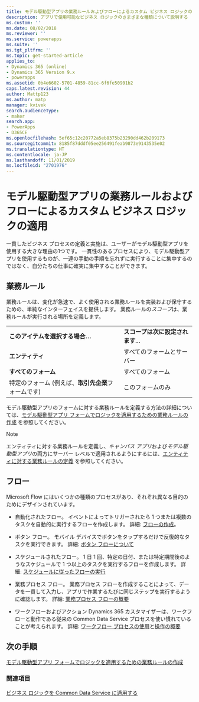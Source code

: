 ```yaml
---
title: モデル駆動型アプリの業務ルールおよびフローによるカスタム ビジネス ロジックの適用 | MicrosoftDocs
description: アプリで使用可能なビジネス ロジックのさまざまな種類について説明する
ms.custom: ''
ms.date: 08/02/2018
ms.reviewer: ''
ms.service: powerapps
ms.suite: ''
ms.tgt_pltfrm: ''
ms.topic: get-started-article
applies_to:
- Dynamics 365 (online)
- Dynamics 365 Version 9.x
- powerapps
ms.assetid: 0b4e6602-5701-4859-81cc-6f6fe50901b2
caps.latest.revision: 44
author: Mattp123
ms.author: matp
manager: kvivek
search.audienceType:
- maker
search.app:
- PowerApps
- D365CE
ms.openlocfilehash: 5ef65c12c20772a5eb8375b23290dd462b209173
ms.sourcegitcommit: 8185f87dddf05ee256491feab9873e9143535e02
ms.translationtype: HT
ms.contentlocale: ja-JP
ms.lasthandoff: 11/01/2019
ms.locfileid: "2701976"
---
```

# <a name="apply-custom-business-logic-with-business-rules-and-flows-in-model-driven-apps"></a>モデル駆動型アプリの業務ルールおよびフローによるカスタム ビジネス ロジックの適用

一貫したビジネス プロセスの定義と実施は、ユーザーがモデル駆動型アプリを使用する大きな理由の1つです。 一貫性のあるプロセスにより、モデル駆動型アプリを使用するものが、一連の手動の手順を忘れずに実行することに集中するのではなく、自分たちの仕事に確実に集中することができます。 

## <a name="business-rules"></a>業務ルール

業務ルールは、変化が急速で、よく使用される業務ルールを実装および保守するための、単純なインターフェイスを提供します。 業務ルールの*スコープ*は、業務ルールが実行される場所を定義します。

|||  
|-|-|  
|**このアイテムを選択する場合…**|**スコープは次に設定されます...**|  
|**エンティティ**|すべてのフォームとサーバー|  
|**すべてのフォーム**|すべてのフォーム|  
|特定のフォーム (例えば、**取引先企業**フォームです)|このフォームのみ| 

モデル駆動型アプリのフォームに対する業務ルールを定義する方法の詳細については、[モデル駆動型アプリ フォームでロジックを適用するための業務ルールの作成](create-business-rules-recommendations-apply-logic-form.md) を参照してください。

> [!NOTE]
> エンティティに対する業務ルールを定義し、*キャンバス アプリ*および*モデル駆動型アプリ*の両方にサーバー レベルで適用されるようにするには、[エンティティに対する業務ルールの定義](/powerapps/maker/common-data-service/data-platform-create-business-rule) を参照してください。

## <a name="flows"></a>フロー  
  
Microsoft Flow にはいくつかの種類のプロセスがあり、それぞれ異なる目的のためにデザインされています。  

-   自動化されたフロー。 イベントによってトリガーされたら 1 つまたは複数のタスクを自動的に実行するフローを作成します。 詳細: [フローの作成](/flow/get-started-logic-flow)。
    
-   ボタン フロー。 モバイル デバイスでボタンをタップするだけで反復的なタスクを実行できます。 詳細: [ボタン フローについて](/flow/introduction-to-button-flows)
  
-   スケジュールされたフロー。 1 日 1 回、特定の日付、または特定期間後のようなスケジュールで 1 つ以上のタスクを実行するフローを作成します。 詳細: [スケジュールに従ったフローの実行](/flow/run-scheduled-tasks)
  
-   業務プロセス フロー。  業務プロセス フローを作成することによって、データを一貫して入力し、アプリで作業するたびに同じステップを実行するように確認します。 詳細: [業務プロセス フローの概要](/flow/business-process-flows-overview)

-   ワークフローおよびアクション Dynamics 365 カスタマイザーは、ワークフローと動作である従来の Common Data Service プロセスを使い慣れていることが考えられます。 詳細: [ワークフロー プロセスの使用](/flow/workflow-processes)と[操作の概要](/flow/actions)
  
## <a name="next-step"></a>次の手順

[モデル駆動型アプリ フォームでロジックを適用するための業務ルールの作成](create-business-rules-recommendations-apply-logic-form.md)

### <a name="see-also"></a>関連項目

[ビジネス ロジックを Common Data Service に適用する](../common-data-service/cds-processes.md)
